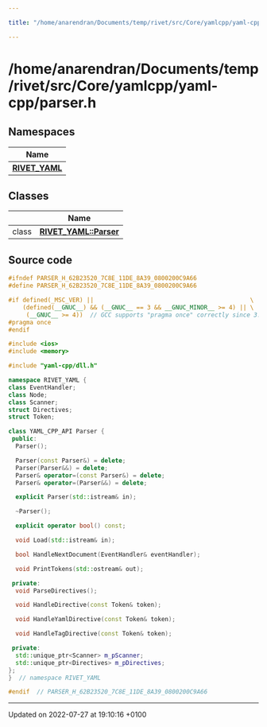 ```yaml
---

title: "/home/anarendran/Documents/temp/rivet/src/Core/yamlcpp/yaml-cpp/parser.h"

---
```


# /home/anarendran/Documents/temp/rivet/src/Core/yamlcpp/yaml-cpp/parser.h



## Namespaces

| Name           |
| -------------- |
| **[RIVET_YAML](http://example.org/namespaces/namespacerivet__yaml/)**  |

## Classes

|                | Name           |
| -------------- | -------------- |
| class | **[RIVET_YAML::Parser](http://example.org/classes/classrivet__yaml_1_1parser/)**  |




## Source code

```cpp
#ifndef PARSER_H_62B23520_7C8E_11DE_8A39_0800200C9A66
#define PARSER_H_62B23520_7C8E_11DE_8A39_0800200C9A66

#if defined(_MSC_VER) ||                                            \
    (defined(__GNUC__) && (__GNUC__ == 3 && __GNUC_MINOR__ >= 4) || \
     (__GNUC__ >= 4))  // GCC supports "pragma once" correctly since 3.4
#pragma once
#endif

#include <ios>
#include <memory>

#include "yaml-cpp/dll.h"

namespace RIVET_YAML {
class EventHandler;
class Node;
class Scanner;
struct Directives;
struct Token;

class YAML_CPP_API Parser {
 public:
  Parser();

  Parser(const Parser&) = delete;
  Parser(Parser&&) = delete;
  Parser& operator=(const Parser&) = delete;
  Parser& operator=(Parser&&) = delete;

  explicit Parser(std::istream& in);

  ~Parser();

  explicit operator bool() const;

  void Load(std::istream& in);

  bool HandleNextDocument(EventHandler& eventHandler);

  void PrintTokens(std::ostream& out);

 private:
  void ParseDirectives();

  void HandleDirective(const Token& token);

  void HandleYamlDirective(const Token& token);

  void HandleTagDirective(const Token& token);

 private:
  std::unique_ptr<Scanner> m_pScanner;
  std::unique_ptr<Directives> m_pDirectives;
};
}  // namespace RIVET_YAML

#endif  // PARSER_H_62B23520_7C8E_11DE_8A39_0800200C9A66
```


-------------------------------

Updated on 2022-07-27 at 19:10:16 +0100
